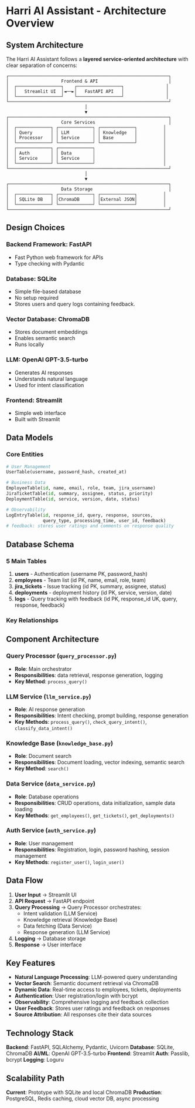 # Harri AI Assistant - Architecture Overview

## System Architecture

The Harri AI Assistant follows a **layered service-oriented architecture** with clear separation of concerns:

```
┌─────────────────────────────────────────────────────────────┐
│                    Frontend & API                           │
│  ┌─────────────────┐    ┌─────────────────┐                │
│  │   Streamlit UI  │◄──►│   FastAPI API   │                │
│  └─────────────────┘    └─────────────────┘                │
└─────────────────────────────────────────────────────────────┘
                              │
                              ▼
┌─────────────────────────────────────────────────────────────┐
│                    Core Services                            │
│  ┌─────────────┐ ┌─────────────┐ ┌─────────────┐          │
│  │ Query       │ │ LLM         │ │ Knowledge   │          │
│  │ Processor   │ │ Service     │ │ Base        │          │
│  └─────────────┘ └─────────────┘ └─────────────┘          │
│  ┌─────────────┐ ┌─────────────┐                          │
│  │ Auth        │ │ Data        │                          │
│  │ Service     │ │ Service     │                          │
│  └─────────────┘ └─────────────┘                          │
└─────────────────────────────────────────────────────────────┘
                              │
                              ▼
┌─────────────────────────────────────────────────────────────┐
│                    Data Storage                             │
│  ┌─────────────┐ ┌─────────────┐ ┌─────────────┐          │
│  │ SQLite DB   │ │ChromaDB     │ │External JSON│          │
│  └─────────────┘ └─────────────┘ └─────────────┘          │
└─────────────────────────────────────────────────────────────┘
```

## Design Choices

### **Backend Framework: FastAPI**
- Fast Python web framework for APIs
- Type checking with Pydantic

### **Database: SQLite**
- Simple file-based database
- No setup required
- Stores users and query logs containing feedback.

### **Vector Database: ChromaDB**
- Stores document embeddings
- Enables semantic search
- Runs locally

### **LLM: OpenAI GPT-3.5-turbo**
- Generates AI responses
- Understands natural language
- Used for intent classification

### **Frontend: Streamlit**
- Simple web interface
- Built with Streamlit

## Data Models

### **Core Entities**

```python
# User Management
UserTable(username, password_hash, created_at)

# Business Data
EmployeeTable(id, name, email, role, team, jira_username)
JiraTicketTable(id, summary, assignee, status, priority)
DeploymentTable(id, service, version, date, status)

# Observability
LogEntryTable(id, response_id, query, response, sources, 
              query_type, processing_time, user_id, feedback)
# feedback: stores user ratings and comments on response quality
```


## Database Schema

### **5 Main Tables**

1. **users** - Authentication (username PK, password_hash)
2. **employees** - Team list (id PK, name, email, role, team)
3. **jira_tickets** - Issue tracking (id PK, summary, assignee, status)
4. **deployments** - deployment history (id PK, service, version, date)
5. **logs** - Query tracking with feedback (id PK, response_id UK, query, response, feedback)

### **Key Relationships**



## Component Architecture

### **Query Processor** (`query_processor.py`)
- **Role**: Main orchestrator
- **Responsibilities**: data retrieval, response generation, logging
- **Key Method**: `process_query()`

### **LLM Service** (`llm_service.py`)
- **Role**: AI response generation
- **Responsibilities**: Intent checking, prompt building, response generation
- **Key Methods**: `process_query()`, `check_query_intent()`, `classify_data_intent()`

### **Knowledge Base** (`knowledge_base.py`)
- **Role**: Document search
- **Responsibilities**: Document loading, vector indexing, semantic search
- **Key Method**: `search()`

### **Data Service** (`data_service.py`)
- **Role**: Database operations
- **Responsibilities**: CRUD operations, data initialization, sample data loading
- **Key Methods**: `get_employees()`, `get_tickets()`, `get_deployments()`

### **Auth Service** (`auth_service.py`)
- **Role**: User management
- **Responsibilities**: Registration, login, password hashing, session management
- **Key Methods**: `register_user()`, `login_user()`

## Data Flow

1. **User Input** → Streamlit UI
2. **API Request** → FastAPI endpoint
3. **Query Processing** → Query Processor orchestrates:
   - Intent validation (LLM Service)
   - Knowledge retrieval (Knowledge Base)
   - Data fetching (Data Service)
   - Response generation (LLM Service)
4. **Logging** → Database storage
5. **Response** → User interface

## Key Features

- **Natural Language Processing**: LLM-powered query understanding
- **Vector Search**: Semantic document retrieval via ChromaDB
- **Dynamic Data**: Real-time access to employees, tickets, deployments
- **Authentication**: User registration/login with bcrypt
- **Observability**: Comprehensive logging and feedback collection
- **User Feedback**: Stores user ratings and feedback on responses
- **Source Attribution**: All responses cite their data sources

## Technology Stack

**Backend**: FastAPI, SQLAlchemy, Pydantic, Uvicorn
**Database**: SQLite, ChromaDB
**AI/ML**: OpenAI GPT-3.5-turbo
**Frontend**: Streamlit
**Auth**: Passlib, bcrypt
**Logging**: Loguru

## Scalability Path

**Current**: Prototype with SQLite and local ChromaDB
**Production**: PostgreSQL, Redis caching, cloud vector DB, async processing 